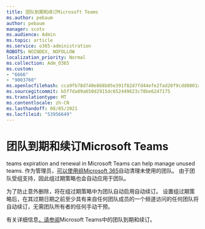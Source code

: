 ```yaml
---
title: 团队到期和续订Microsoft Teams
ms.author: pebaum
author: pebaum
manager: scotv
ms.audience: Admin
ms.topic: article
ms.service: o365-administration
ROBOTS: NOINDEX, NOFOLLOW
localization_priority: Normal
ms.collection: Adm_O365
ms.custom:
- "6666"
- "9003760"
ms.openlocfilehash: cca9fb78d740e868b05e391f82d7fd44efe2fad20f9cdd0801ae05dbfa410a05
ms.sourcegitcommit: b5f7da89a650d2915dc652449623c78be6247175
ms.translationtype: MT
ms.contentlocale: zh-CN
ms.lasthandoff: 08/05/2021
ms.locfileid: "53956649"
---
```

# <a name="team-expiration-and-renewal-in-microsoft-teams"></a>团队到期和续订Microsoft Teams

teams expiration and renewal in Microsoft Teams can help manage unused teams. 作为管理员，[可以使用组Microsoft 365](https://docs.microsoft.com/microsoft-365/admin/create-groups/office-365-groups-expiration-policy)自动清理未使用的团队。 由于团队受组支持，因此组过期策略也会自动应用于团队。

为了防止意外删除，将在组过期策略中为团队自动启用自动续订。 设置组过期策略后，在其过期日期之前至少具有来自任何团队成员的一个频道访问的任何团队将自动续订，无需团队所有者的任何手动干预。  

有关详细信息[，请参阅](https://docs.microsoft.com/microsoftteams/team-expiration-renewal)Microsoft Teams中的团队到期和续订。
